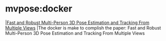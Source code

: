 # mvpose:docker

|[Fast and Robust Multi-Person 3D Pose Estimation and Tracking From Multiple Views](https://openaccess.thecvf.com/content_CVPR_2019/papers/Dong_Fast_and_Robust_Multi-Person_3D_Pose_Estimation_From_Multiple_Views_CVPR_2019_paper.pdf)
|The docker is make to complish the paper: Fast and Robust Multi-Person 3D Pose Estimation and Tracking From Multiple Views
